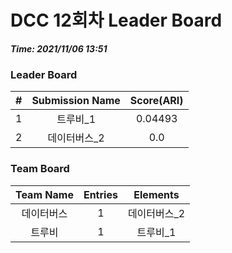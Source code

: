 # DCC 12회차 Leader Board
***Time: 2021/11/06 13:51***

### Leader Board

|#|Submission Name|Score(ARI)|
|:---:|:---:|:---:|
|1|트루비_1|0.04493|
|2|데이터버스_2|0.0|

### Team Board

|Team Name|Entries|Elements|
|:---:|:---:|:---:|
|데이터버스|1|데이터버스_2|
|트루비|1|트루비_1|

